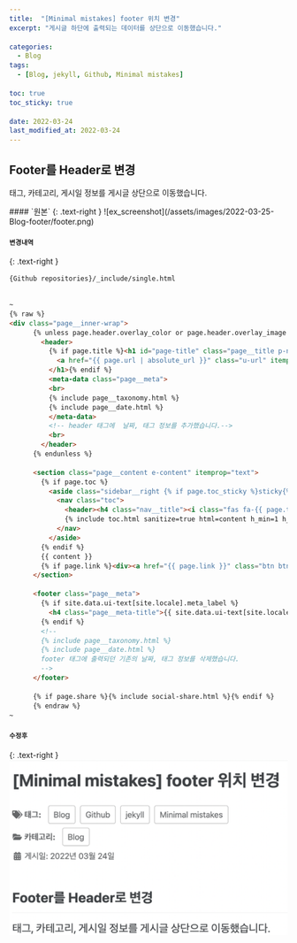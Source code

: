 ```yaml
---
title:  "[Minimal mistakes] footer 위치 변경"
excerpt: "게시글 하단에 출력되는 데이터를 상단으로 이동했습니다."

categories:
  - Blog
tags:
  - [Blog, jekyll, Github, Minimal mistakes]

toc: true
toc_sticky: true
 
date: 2022-03-24
last_modified_at: 2022-03-24
---
```



## Footer를 Header로 변경
태그, 카테고리, 게시일 정보를 게시글 상단으로 이동했습니다.

<div class="notice--primary" markdown="1">
#### `원본`
{: .text-right }
![ex_screenshot](/assets/images/2022-03-25-Blog-footer/footer.png)

#### `변경내역`
{: .text-right }

```
{Github repositories}/_include/single.html
```

```html

~
{% raw %}
<div class="page__inner-wrap">
      {% unless page.header.overlay_color or page.header.overlay_image %}
        <header>
          {% if page.title %}<h1 id="page-title" class="page__title p-name" itemprop="headline">
            <a href="{{ page.url | absolute_url }}" class="u-url" itemprop="url">{{ page.title | markdownify | remove: "<p>" | remove: "</p>" }}</a>
          </h1>{% endif %}
          <meta-data class="page__meta">
          <br>
          {% include page__taxonomy.html %}
          {% include page__date.html %} 
          </meta-data>
          <!-- header 태그에  날짜, 태그 정보를 추가했습니다.-->
          <br>
        </header>
      {% endunless %}

      <section class="page__content e-content" itemprop="text">
        {% if page.toc %}
          <aside class="sidebar__right {% if page.toc_sticky %}sticky{% endif %}">
            <nav class="toc">
              <header><h4 class="nav__title"><i class="fas fa-{{ page.toc_icon | default: 'file-alt' }}"></i> {{ page.toc_label | default: site.data.ui-text[site.locale].toc_label | default: "On this page" }}</h4></header>
              {% include toc.html sanitize=true html=content h_min=1 h_max=6 class="toc__menu" skip_no_ids=true %}
            </nav>
          </aside>
        {% endif %}
        {{ content }}
        {% if page.link %}<div><a href="{{ page.link }}" class="btn btn--primary">{{ site.data.ui-text[site.locale].ext_link_label | default: "Direct Link" }}</a></div>{% endif %}
      </section>

      <footer class="page__meta">
        {% if site.data.ui-text[site.locale].meta_label %}
          <h4 class="page__meta-title">{{ site.data.ui-text[site.locale].meta_label }}</h4>
        {% endif %}
        <!--
        {% include page__taxonomy.html %}
        {% include page__date.html %}
        footer 태그에 출력되던 기존의 날짜, 태그 정보를 삭제했습니다.
        -->
      </footer>

      {% if page.share %}{% include social-share.html %}{% endif %}
      {% endraw %}
~

```

#### `수정후`
{: .text-right }
![ex_screenshot](/assets/images/2022-03-25-Blog-footer/header.png)



</div>